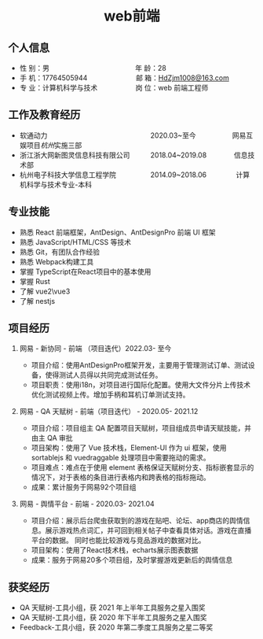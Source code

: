  <center>
     <h1>web前端 </h1>
 </center>

## 个人信息

- 性 别：男&emsp;&emsp;&emsp;&emsp;&emsp;&emsp;&emsp;&emsp;&emsp;&emsp;&emsp;&emsp;&ensp;年 龄：28
- 手 机：17764505944 &emsp;&emsp;&emsp;&emsp;&emsp;&emsp;&ensp; 邮 箱：HdZjm1008@163.com
- 专 业：计算机科学与技术 &emsp;&emsp;&emsp;&emsp;&emsp; 岗 位：web 前端工程师

## 工作及教育经历

- 软通动力&emsp;&emsp;&emsp;&emsp;&emsp;&emsp;&ensp;&ensp;&ensp;&ensp;&ensp;&ensp;&ensp;&ensp;&ensp;&ensp;&ensp;&ensp;&ensp;&ensp;&ensp;&ensp;&ensp;&ensp;2020.03~至今&emsp;&emsp;&emsp;&emsp;&emsp; 网易互娱项目*杭州*实施三部
- 浙江浙大网新图灵信息科技有限公司&emsp;&emsp;&emsp;2018.04~2019.08&emsp;&emsp;&emsp;&emsp;信息技术部
- 杭州电子科技大学信息工程学院&emsp;&emsp;&emsp;&emsp;&emsp;2014.09~2018.06&emsp;&emsp;&emsp;&emsp; 计算机科学与技术专业-本科

## 专业技能

- 熟悉 React 前端框架，AntDesign、AntDesignPro 前端 UI 框架
- 熟悉 JavaScript/HTML/CSS  等技术
- 熟悉 Git，有团队合作经验
- 熟悉 Webpack构建工具
- 掌握 TypeScript在React项目中的基本使用
- 掌握 Rust
- 了解 vue2\vue3
- 了解 nestjs

## 项目经历
1. 网易 - 新协同 - 前端 （项目迭代）2022.03- 至今
   - 项目介绍：使用AntDesignPro框架开发，主要用于管理测试订单、测试设备，使得测试人员得以共同完成测试任务。
   - 项目职责：使用i18n，对项目进行国际化配置。使用大文件分片上传技术优化测试视频上传。增加手柄和耳机订单测试支持。

2. 网易 - QA 天赋树 - 前端（项目迭代） - 2020.05- 2021.12

   - 项目介绍：项目组主 QA 配置项目天赋树，项目组成员申请天赋技能，并由主 QA 审批
   - 项目架构：使用了 Vue 技术栈，Element-UI 作为 ui 框架，使用 sortablejs 和 vuedraggable 处理项目中需要拖动的需求。
   - 项目难点：难点在于使用 element 表格保证天赋树分支、指标嵌套显示的情况下，对于表格的条目进行表格内和跨表格的指标拖动。
   - 成果：累计服务于网易92个项目组

3. 网易 - 舆情平台 - 前端 - 2020.03- 2021.04
   - 项目介绍：展示后台爬虫获取到的游戏在贴吧、论坛、app商店的舆情信息。展示游戏热点词汇，并可回到相关帖子中查看具体对话。游戏在直播平台的数据。 同时也能比较游戏与竞品游戏的数据对比。
   - 项目架构：使用了React技术栈，echarts展示图表数据
   - 成果：服务于网易20多个项目组，及时掌握游戏更新后的舆情信息

## 获奖经历

- QA 天赋树-工具小组，获 2021 年上半年工具服务之星入围奖
- QA 天赋树-工具小组，获 2020 年下半年工具服务之星入围奖
- Feedback-工具小组，获 2020 年第二季度工具服务之星二等奖

